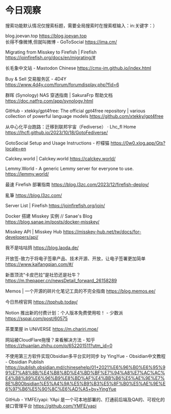 # 今日观察

搜索功能默认情况仅搜索标题，需要全局搜索时在搜索框输入：in:关键字：）  

blog.joevan.top  https://blog.joevan.top  
长得不像微博,但就叫微博 - GoToSocial  https://ima.cm/  

Migrating from Misskey to Firefish | Firefish  https://joinfirefish.org/docs/en/migrating/#  

长毛象中文站 - Mastodon Chinese  https://cmx-im.github.io/index.html  

Buy & Sell 交易服务区 - 4D4Y  https://www.4d4y.com/forum/forumdisplay.php?fid=6  

群晖 (Synology) NAS 穿透指南 | SakuraFrp 帮助文档  https://doc.natfrp.com/app/synology.html  

GitHub - xtekky/gpt4free: The official gpt4free repository | various collection of powerful language models  https://github.com/xtekky/gpt4free  

从中心化平台跑路：迁移到联邦宇宙（Fediverse） · Lhc_fl Home  https://lhcfl.github.io/2023/10/18/GotoFediverse/  

GotoSocial Setup and Usage Instructions - 柠檬猫  https://0w0.xlog.app/Gts?locale=en  

Calckey.world | Calckey.world  https://calckey.world/  

Lemmy.World - A generic Lemmy server for everyone to use.  https://lemmy.world/  

最速 Firefish 部署指南  https://blog.l3zc.com/2023/12/firefish-deploy/  

亂筆  https://blog.l3zc.com/  

Server List | Firefish  https://joinfirefish.org/join/  

Docker 搭建 Misskey 实例 // Sanae's Blog  https://blog.sanae.im/posts/docker-misskey/  

Misskey API | Misskey Hub  https://misskey-hub.net/tw/docs/for-developers/api/  

我不是咕咕鸽  https://blog.laoda.de/  

开放签-致力于将电子签章产品、技术开源、开放，让电子签署更加简单  https://www.kaifangqian.com/#/  

新晋顶流“卡皮巴拉”是社恐还是社牛？  https://m.thepaper.cn/newsDetail_forward_26158289  

Memos | 一个开源的碎片化笔记工具的不完全指南  https://blog.memos.ee/  

今日热榜官网  https://tophub.today/  

Notion 推出新的付费计划：个人版本免费使用啦！ - 少数派  https://sspai.com/post/60575  

茶栗栗屋 in UNiVERSE  https://m.chariri.moe/  

网站被CloudFlare拖慢？来看解决方法 - 知乎  https://zhuanlan.zhihu.com/p/652201511?utm_id=0  

不使用第三方软件实现Obsidian多平台实时同步 by YingYue - Obsidian中文教程 - Obsidian Publish  https://publish.obsidian.md/chinesehelp/01+2021%E6%96%B0%E6%95%99%E7%A8%8B/%E4%B8%8D%E4%BD%BF%E7%94%A8%E7%AC%AC%E4%B8%89%E6%96%B9%E8%BD%AF%E4%BB%B6%E5%AE%9E%E7%8E%B0Obsidian%E5%A4%9A%E5%B9%B3%E5%8F%B0%E5%AE%9E%E6%97%B6%E5%90%8C%E6%AD%A5+by+YingYue  

GitHub - YMFE/yapi: YApi 是一个可本地部署的、打通前后端及QA的、可视化的接口管理平台  https://github.com/YMFE/yapi  
